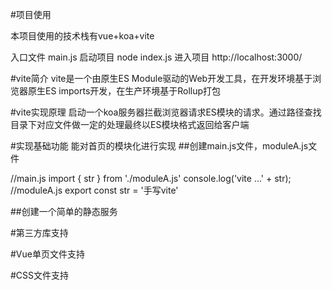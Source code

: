 #项目使用

本项目使用的技术栈有vue+koa+vite

入口文件 main.js
启动项目 node index.js
进入项目 http://localhost:3000/


#vite简介
vite是一个由原生ES Module驱动的Web开发工具，在开发环境基于浏览器原生ES imports开发，在生产环境基于Rollup打包


#vite实现原理
启动一个koa服务器拦截浏览器请求ES模块的请求。通过路径查找目录下对应文件做一定的处理最终以ES模块格式返回给客户端


#实现基础功能
能对首页的模块化进行实现
##创建main.js文件，moduleA.js文件

//main.js
import { str } from './moduleA.js'
console.log('vite ...' + str);
//moduleA.js
export const str = '手写vite'


##创建一个简单的静态服务



#第三方库支持



#Vue单页文件支持


#CSS文件支持